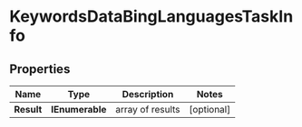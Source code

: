# KeywordsDataBingLanguagesTaskInfo


## Properties

| Name | Type | Description | Notes |
|------------ | ------------- | ------------- | -------------|
**Result** | **IEnumerable<KeywordsDataBingLanguagesResultInfo>** | array of results |[optional]|